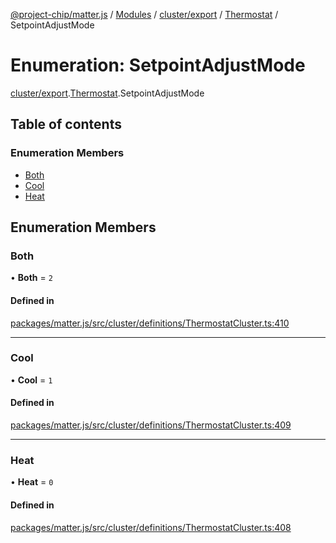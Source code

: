 [@project-chip/matter.js](../README.md) / [Modules](../modules.md) / [cluster/export](../modules/cluster_export.md) / [Thermostat](../modules/cluster_export.Thermostat.md) / SetpointAdjustMode

# Enumeration: SetpointAdjustMode

[cluster/export](../modules/cluster_export.md).[Thermostat](../modules/cluster_export.Thermostat.md).SetpointAdjustMode

## Table of contents

### Enumeration Members

- [Both](cluster_export.Thermostat.SetpointAdjustMode.md#both)
- [Cool](cluster_export.Thermostat.SetpointAdjustMode.md#cool)
- [Heat](cluster_export.Thermostat.SetpointAdjustMode.md#heat)

## Enumeration Members

### Both

• **Both** = ``2``

#### Defined in

[packages/matter.js/src/cluster/definitions/ThermostatCluster.ts:410](https://github.com/project-chip/matter.js/blob/c15b1068/packages/matter.js/src/cluster/definitions/ThermostatCluster.ts#L410)

___

### Cool

• **Cool** = ``1``

#### Defined in

[packages/matter.js/src/cluster/definitions/ThermostatCluster.ts:409](https://github.com/project-chip/matter.js/blob/c15b1068/packages/matter.js/src/cluster/definitions/ThermostatCluster.ts#L409)

___

### Heat

• **Heat** = ``0``

#### Defined in

[packages/matter.js/src/cluster/definitions/ThermostatCluster.ts:408](https://github.com/project-chip/matter.js/blob/c15b1068/packages/matter.js/src/cluster/definitions/ThermostatCluster.ts#L408)
